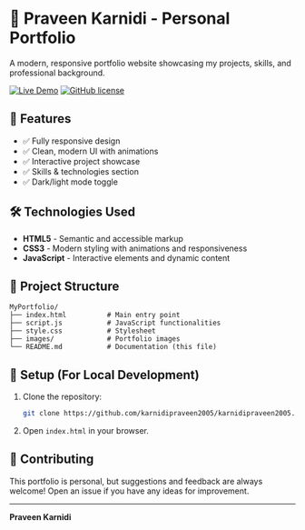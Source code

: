 # 🌟 Praveen Karnidi - Personal Portfolio

A modern, responsive portfolio website showcasing my projects, skills, and professional background.

[![Live Demo](https://img.shields.io/badge/demo-live-green?style=for-the-badge)](https://karnidipraveen2005.github.io)
[![GitHub license](https://img.shields.io/github/license/karnidipraveen2005/karnidipraveen2005.github.io?style=for-the-badge)](LICENSE)

## 🚀 Features

- ✅ Fully responsive design
- ✅ Clean, modern UI with animations
- ✅ Interactive project showcase
- ✅ Skills & technologies section
- ✅ Dark/light mode toggle

## 🛠️ Technologies Used

- **HTML5** - Semantic and accessible markup
- **CSS3** - Modern styling with animations and responsiveness
- **JavaScript** - Interactive elements and dynamic content

## 📂 Project Structure

```
MyPortfolio/
├── index.html          # Main entry point
├── script.js           # JavaScript functionalities
├── style.css           # Stylesheet
├── images/             # Portfolio images
└── README.md           # Documentation (this file)
```

## 🔧 Setup (For Local Development)

1. Clone the repository:
   ```bash
   git clone https://github.com/karnidipraveen2005/karnidipraveen2005.github.io.git
   ```
2. Open `index.html` in your browser.

## 🤝 Contributing

This portfolio is personal, but suggestions and feedback are always welcome! Open an issue if you have any ideas for improvement.

---

 **Praveen Karnidi**


